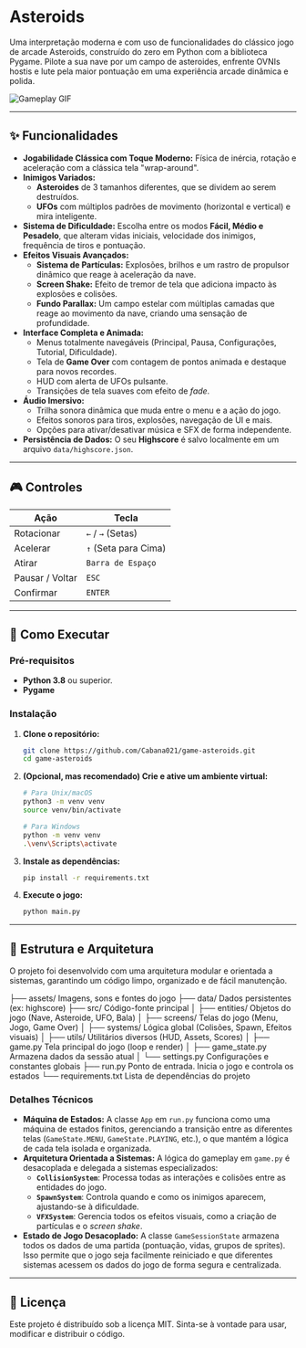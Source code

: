 # Asteroids

Uma interpretação moderna e com uso de funcionalidades do clássico jogo de arcade Asteroids, construído do zero em Python com a biblioteca Pygame. Pilote a sua nave por um campo de asteroides, enfrente OVNIs hostis e lute pela maior pontuação em uma experiência arcade dinâmica e polida.

![Gameplay GIF](https://github.com/user-attachments/assets/728ed4f0-ac92-44ee-b61a-e9959bf5bff9)

---

## ✨ Funcionalidades

- **Jogabilidade Clássica com Toque Moderno:** Física de inércia, rotação e aceleração com a clássica tela "wrap-around".
- **Inimigos Variados:**
  - **Asteroides** de 3 tamanhos diferentes, que se dividem ao serem destruídos.
  - **UFOs** com múltiplos padrões de movimento (horizontal e vertical) e mira inteligente.
- **Sistema de Dificuldade:** Escolha entre os modos **Fácil, Médio e Pesadelo**, que alteram vidas iniciais, velocidade dos inimigos, frequência de tiros e pontuação.
- **Efeitos Visuais Avançados:**
  - **Sistema de Partículas:** Explosões, brilhos e um rastro de propulsor dinâmico que reage à aceleração da nave.
  - **Screen Shake:** Efeito de tremor de tela que adiciona impacto às explosões e colisões.
  - **Fundo Parallax:** Um campo estelar com múltiplas camadas que reage ao movimento da nave, criando uma sensação de profundidade.
- **Interface Completa e Animada:**
  - Menus totalmente navegáveis (Principal, Pausa, Configurações, Tutorial, Dificuldade).
  - Tela de **Game Over** com contagem de pontos animada e destaque para novos recordes.
  - HUD com alerta de UFOs pulsante.
  - Transições de tela suaves com efeito de _fade_.
- **Áudio Imersivo:**
  - Trilha sonora dinâmica que muda entre o menu e a ação do jogo.
  - Efeitos sonoros para tiros, explosões, navegação de UI e mais.
  - Opções para ativar/desativar música e SFX de forma independente.
- **Persistência de Dados:** O seu **Highscore** é salvo localmente em um arquivo `data/highscore.json`.

---

## 🎮 Controles

| Ação            | Tecla                |
| --------------- | -------------------- |
| Rotacionar      | `←` / `→` (Setas)    |
| Acelerar        | `↑` (Seta para Cima) |
| Atirar          | `Barra de Espaço`    |
| Pausar / Voltar | `ESC`                |
| Confirmar       | `ENTER`              |

---

## 🚀 Como Executar

### Pré-requisitos

- **Python 3.8** ou superior.
- **Pygame**

### Instalação

1.  **Clone o repositório:**

    ```bash
    git clone https://github.com/Cabana021/game-asteroids.git
    cd game-asteroids
    ```

2.  **(Opcional, mas recomendado) Crie e ative um ambiente virtual:**

    ```bash
    # Para Unix/macOS
    python3 -m venv venv
    source venv/bin/activate

    # Para Windows
    python -m venv venv
    .\venv\Scripts\activate
    ```

3.  **Instale as dependências:**

    ```bash
    pip install -r requirements.txt
    ```

4.  **Execute o jogo:**
    ```bash
    python main.py
    ```

---

## 📂 Estrutura e Arquitetura

O projeto foi desenvolvido com uma arquitetura modular e orientada a sistemas, garantindo um código limpo, organizado e de fácil manutenção.

├── assets/           Imagens, sons e fontes do jogo
├── data/             Dados persistentes (ex: highscore)
├── src/              Código-fonte principal
│   ├── entities/     Objetos do jogo (Nave, Asteroide, UFO, Bala)
│   ├── screens/      Telas do jogo (Menu, Jogo, Game Over)
│   ├── systems/      Lógica global (Colisões, Spawn, Efeitos visuais)
│   ├── utils/        Utilitários diversos (HUD, Assets, Scores)
│   ├── game.py       Tela principal do jogo (loop e render)
│   ├── game_state.py Armazena dados da sessão atual
│   └── settings.py   Configurações e constantes globais
├── run.py            Ponto de entrada. Inicia o jogo e controla os estados
└── requirements.txt  Lista de dependências do projeto

### Detalhes Técnicos

- **Máquina de Estados:** A classe `App` em `run.py` funciona como uma máquina de estados finitos, gerenciando a transição entre as diferentes telas (`GameState.MENU`, `GameState.PLAYING`, etc.), o que mantém a lógica de cada tela isolada e organizada.
- **Arquitetura Orientada a Sistemas:** A lógica do gameplay em `game.py` é desacoplada e delegada a sistemas especializados:
  - **`CollisionSystem`**: Processa todas as interações e colisões entre as entidades do jogo.
  - **`SpawnSystem`**: Controla quando e como os inimigos aparecem, ajustando-se à dificuldade.
  - **`VFXSystem`**: Gerencia todos os efeitos visuais, como a criação de partículas e o _screen shake_.
- **Estado de Jogo Desacoplado:** A classe `GameSessionState` armazena todos os dados de uma partida (pontuação, vidas, grupos de sprites). Isso permite que o jogo seja facilmente reiniciado e que diferentes sistemas acessem os dados do jogo de forma segura e centralizada.

---

## 📄 Licença

Este projeto é distribuído sob a licença MIT. Sinta-se à vontade para usar, modificar e distribuir o código.
